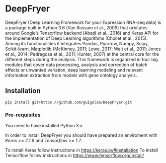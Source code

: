 # DeepFryer

DeepFryer (Deep Learning Framework for your Expression RNA-seq data) is a package built in Python 3.6 (Van Rossum et al., 2009) that orbitates around Google’s Tensorflow backend (Abadi et al., 2016) and Keras API for the implementation of Deep Learning algorithms (Chollet et al., 2015). Among its functionalities it integrates Pandas, Pyarrow, Numpy, Scipy, Scikit-learn, Matplotlib (McKinney, 2011; Lowe, 2017; Walt et al., 2011; Jones et al., 2014; Pedregosa et al., 2011; Hunter, 2007) at the central core for the different steps during the analysis. This framework is organized in four big modules that cover data processing, analysis and correction of batch effects or unwanted variation, deep learning modeling and relevant information extraction from models with gene ontology analysis.

## Installation

```
pip install git+https://github.com/guigolab/DeepFryer.git
```

### Pre-requisites
You need to have installed Python 3.x.

In order to install DeepFryer you should have prepared an enviroment with *Keras >= 2.1.6* and *Tensorflow >= 1.7*.

To install Keras follow instructions in https://keras.io/#installation
To install Tensorflow follow instructions in https://www.tensorflow.org/install/

